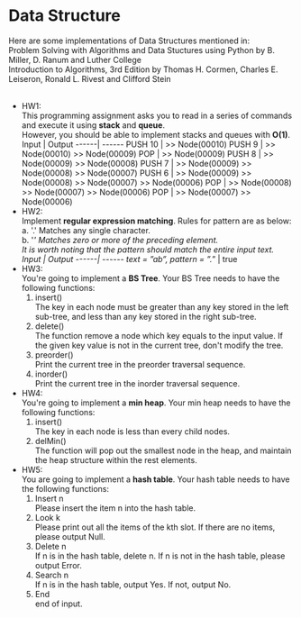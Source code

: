 # Data Structure
Here are some implementations of Data Structures mentioned in: <br/>
Problem Solving with Algorithms and Data Stuctures using Python by B. Miller, D. Ranum and Luther College <br/>
Introduction to Algorithms, 3rd Edition by Thomas H. Cormen, Charles E. Leiseron, Ronald L. Rivest and Clifford Stein <br/>
<br/>
* HW1:<br/>
  This programming assignment asks you to read in a series of commands and execute it using **stack** and **queue**.<br/>
  However, you should be able to implement stacks and queues with **O(1)**.<br/>
  Input | Output
  ------| ------
  PUSH 10 | >> Node(00010)
  PUSH 9 | >> Node(00010) >> Node(00009)
  POP | >> Node(00009)
  PUSH 8 | >> Node(00009) >> Node(00008)
  PUSH 7 | >> Node(00009) >> Node(00008) >> Node(00007)
  PUSH 6 | >> Node(00009) >> Node(00008) >> Node(00007) >> Node(00006)
  POP | >> Node(00008) >> Node(00007) >> Node(00006)
  POP | >> Node(00007) >> Node(00006)
* HW2:<br/>
  Implement **regular expression matching**. Rules for pattern are as below:<br/>
  a. '.' Matches any single character.<br/>
  b. '*' Matches zero or more of the preceding element.<br/>
  It is worth noting that the pattern should match the entire input text.<br/>
  Input | Output
  ------| ------
  text = ”ab”, pattern = ”.*” | true
* HW3:<br/>
  You're going to implement a **BS Tree**. Your BS Tree needs to have the following functions:<br/>
  1. insert()<br/>
  The key in each node must be greater than any key stored in the left sub-tree, and less than any key stored in the right sub-tree. <br/>
  1. delete() <br/>
  The function remove a node which key equals to the input value. If the given key value is not in the current tree, don't modify the tree.<br/>
  1. preorder() <br/>
  Print the current tree in the preorder traversal sequence. <br/>
  1. inorder() <br/>
  Print the current tree in the inorder traversal sequence. <br/>
* HW4: <br/>
  You're going to implement a **min heap**. Your min heap needs to have the following functions: <br/>
  1. insert() <br/>
  The key in each node is less than every child nodes. <br/>
  1. delMin() <br/>
The function will pop out the smallest node in the heap, and maintain the heap structure within the rest elements. <br/>
* HW5: <br/>
  You are going to implement a **hash table**. Your hash table needs to have the following functions: <br/>
  1. Insert n <br/>
  Please insert the item n into the hash table. <br/>
  1. Look k<br/>
  Please print out all the items of the kth slot. If there are no items, please output Null. <br/>
  1. Delete n <br/>
  If n is in the hash table, delete n. If n is not in the hash table, please output Error. <br/>
  1. Search n <br/>
  If n is in the hash table, output Yes. If not, output No. <br/>
  1. End <br/>
  end of input.

